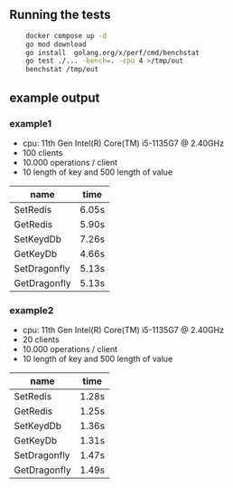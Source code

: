 ## Running the tests
```bash
    docker compose up -d
    go mod download
    go install  golang.org/x/perf/cmd/benchstat
    go test ./... -bench=. -cpu 4 >/tmp/out
    benchstat /tmp/out
```

## example output
### example1
- cpu: 11th Gen Intel(R) Core(TM) i5-1135G7 @ 2.40GHz
- 100 clients
- 10.000 operations / client
- 10 length of key and 500 length of value

|name                 |time    |
|---                  |---     |
|SetRedis             |6.05s   |
|GetRedis             |5.90s   |
|SetKeydDb            |7.26s   |
|GetKeyDb             |4.66s   |
|SetDragonfly         |5.13s   |
|GetDragonfly         |5.13s   |


### example2
- cpu: 11th Gen Intel(R) Core(TM) i5-1135G7 @ 2.40GHz
- 20 clients
- 10.000 operations / client
- 10 length of key and 500 length of value

|name                   |time    |
|---                    |---     |
|SetRedis               |1.28s   |
|GetRedis               |1.25s   |
|SetKeydDb              |1.36s   |
|GetKeyDb               |1.31s   |
|SetDragonfly           |1.47s   |
|GetDragonfly           |1.49s   |

